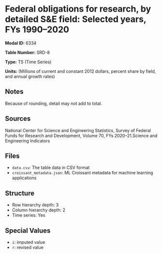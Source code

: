# Federal obligations for research, by detailed S&E field: Selected years, FYs 1990–2020

**Modal ID:** 6334

**Table Number:** SRD-8

**Type:** TS (Time Series)

**Units:** (Millions of current and constant 2012 dollars, percent share by field, and annual growth rates)

## Notes

Because of rounding, detail may not add to total.

## Sources

National Center for Science and Engineering Statistics, Survey of Federal Funds for Research and Development, Volume 70, FYs 2020–21.Science and Engineering Indicators

## Files

- `data.csv`: The table data in CSV format
- `croissant_metadata.json`: ML Croissant metadata for machine learning applications

## Structure

- Row hierarchy depth: 3
- Column hierarchy depth: 2
- Time series: Yes

## Special Values

- `i`: imputed value
- `r`: revised value
